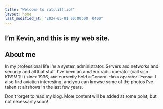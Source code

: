 ```yaml
---
title: "Welcome to ratcliff.io!"
layout: home
last_modified_at: "2024-05-01 00:00:00 -0400"
---
```

## I’m Kevin, and this is my web site.

## About me

In my professional life I'm a system administrator. Servers and networks and security and all that stuff. I've been an amateur radio operator (call sign KB9MQU) since 1996, and currently hold a General class operator license. I also find aviation interesting, and you can browse some of the photos I've taken at airshows in the last few years.

Don't forget to read my blog. More content will be added at some point, but not necessarily soon!
